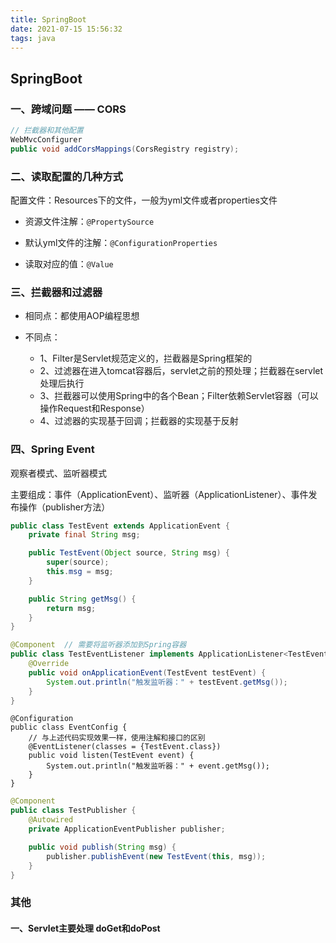 ```yaml
---
title: SpringBoot
date: 2021-07-15 15:56:32
tags: java
---
```


## SpringBoot



### 一、跨域问题 —— CORS

```java
// 拦截器和其他配置
WebMvcConfigurer
public void addCorsMappings(CorsRegistry registry);
```



### 二、读取配置的几种方式

配置文件：Resources下的文件，一般为yml文件或者properties文件

+ 资源文件注解：`@PropertySource`

+ 默认yml文件的注解：`@ConfigurationProperties `
+ 读取对应的值：`@Value`



### 三、拦截器和过滤器

+ 相同点：都使用AOP编程思想

+ 不同点：
  + 1、Filter是Servlet规范定义的，拦截器是Spring框架的
  + 2、过滤器在进入tomcat容器后，servlet之前的预处理；拦截器在servlet处理后执行
  + 3、拦截器可以使用Spring中的各个Bean；Filter依赖Servlet容器（可以操作Request和Response）
  + 4、过滤器的实现基于回调；拦截器的实现基于反射



### 四、Spring Event

观察者模式、监听器模式

主要组成：事件（ApplicationEvent）、监听器（ApplicationListener）、事件发布操作（publisher方法）

```java
public class TestEvent extends ApplicationEvent {
    private final String msg;

    public TestEvent(Object source, String msg) {
        super(source);
        this.msg = msg;
    }

    public String getMsg() {
        return msg;
    }
}
```

```java
@Component	// 需要将监听器添加到Spring容器
public class TestEventListener implements ApplicationListener<TestEvent> {
    @Override
    public void onApplicationEvent(TestEvent testEvent) {
        System.out.println("触发监听器：" + testEvent.getMsg());
    }
}
```

```
@Configuration
public class EventConfig {
	// 与上述代码实现效果一样，使用注解和接口的区别
    @EventListener(classes = {TestEvent.class})	
    public void listen(TestEvent event) {
        System.out.println("触发监听器：" + event.getMsg());
    }
}
```

```java
@Component
public class TestPublisher {
    @Autowired
    private ApplicationEventPublisher publisher;

    public void publish(String msg) {
        publisher.publishEvent(new TestEvent(this, msg));
    }
}
```



### 其他

#### 一、Servlet主要处理 doGet和doPost

